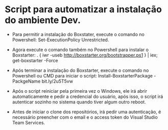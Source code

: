 # Script para automatizar a instalação do ambiente Dev.


- Para permitir a instalação do Boxstater, execute o comando no Powershell: Set-ExecutionPolicy Unrestricted.

- Agora execute o comando também no Powershell para instalar o Boxstarter: . { iwr -useb http://boxstarter.org/bootstrapper.ps1 } | iex; get-boxstarter -Force

- Após terminar a instalação do Boxstarter, execute o comando no Powershell ou CMD para iniciar o script: Install-BoxstarterPackage -PackgeName bit.ly/2u5T5vw

- Após o script reiniciar pela primeira vez o Windows, ele irá abrir automaticamente e pedir a credencial do usuário, após isso, o script irá autenticar sozinho no sistema quando tiver algum outro reboot.

- Antes de iniciar o clone dos repositórios, irá pedir uma autenticação, é necessário preencher com o email e o access token do Visual Studio Team Services.
